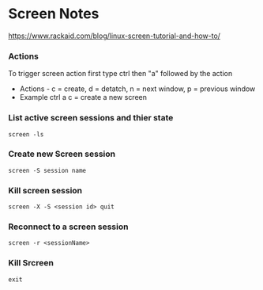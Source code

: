 # Screen Notes
https://www.rackaid.com/blog/linux-screen-tutorial-and-how-to/

### Actions
To trigger screen action first type ctrl then "a" followed by the action
- Actions -  c = create, d = detatch, n = next window, p = previous window
- Example ctrl a c  = create a new screen


### List active screen sessions and thier state
```
screen -ls
```
### Create new Screen session
```
screen -S session name
```

### Kill screen session
```
screen -X -S <session id> quit
```

### Reconnect to a screen session
```
screen -r <sessionName>
```

### Kill Srcreen
```
exit
```



